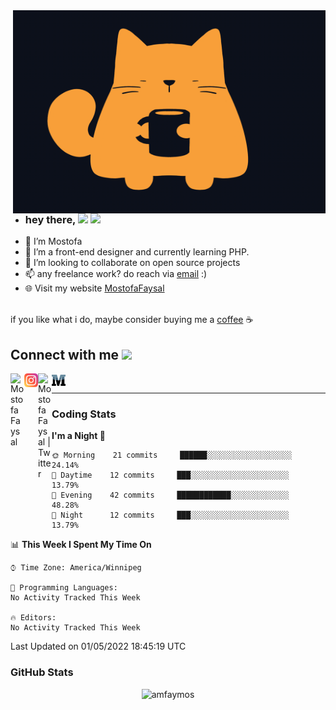 
<!---
amfaymos/amfaymos is a ✨ special ✨ repository because its `README.md` (this file) appears on your GitHub profile.
You can click the Preview link to take a look at your changes.
--->

<img align="right" alt="GIF" src="https://github.com/amfaymos/amfaymos/blob/main/catmood.gif?raw=true" width="500" height="325" />
  

- ### hey there, <img src="https://media.giphy.com/media/hvRJCLFzcasrR4ia7z/giphy.gif" width="25px"> ![](https://visitor-badge.glitch.me/badge?page_id=amfaymos.amfaymos)
- 👀 I’m Mostofa
- 🌱 I’m a front-end designer and currently learning PHP.
- 👾 I’m looking to collaborate on open source projects
- 📫 any freelance work? do reach via [email](mailto:amfaymos@gmail.com) :)
- 🌐 Visit my website <a href="https://www.mostofafaysal.com/">MostofaFaysal</a>

 </br>
if you like what i do, maybe consider buying me a 
<a href="https://www.buymeacoffee.com/amfaymos" target="_blank">coffee</a> ☕

</br>


  <h2> Connect with me <img src='https://raw.githubusercontent.com/ShahriarShafin/ShahriarShafin/main/Assets/handshake.gif' width="100px"> </h2>
<a href="https://www.linkedin.com/in/mostofa-faysal/">
  <img align="left" alt="Mostofa Faysal" width="22px" src="https://raw.githubusercontent.com/peterthehan/peterthehan/master/assets/linkedin.svg" />
</a>

<a href="https://www.instagram.com/amfaymos.io/">
  <img align="left" alt="Mostofa Faysal" width="22px" src="https://github.com/amfaymos/amfaymos/blob/main/instagram.png" />
</a>

<a href="https://twitter.com/amfaymos">
  <img align="left" alt="Mostofa Faysal | Twitter" width="22px" src="https://raw.githubusercontent.com/peterthehan/peterthehan/master/assets/twitter.svg" />
</a>

<a href="https://medium.com/@mostofa.faysal">
  <img align="left" alt="Mostofa Faysal | Twitter" width="22px" src="https://github.com/amfaymos/amfaymos/blob/main/medium.png" />
</a>


<br />
<hr/>

### Coding Stats
<!--START_SECTION:waka-->
**I'm a Night 🦉** 

```text
🌞 Morning    21 commits     ██████░░░░░░░░░░░░░░░░░░░   24.14% 
🌆 Daytime    12 commits     ███░░░░░░░░░░░░░░░░░░░░░░   13.79% 
🌃 Evening    42 commits     ████████████░░░░░░░░░░░░░   48.28% 
🌙 Night      12 commits     ███░░░░░░░░░░░░░░░░░░░░░░   13.79%

```


📊 **This Week I Spent My Time On** 

```text
⌚︎ Time Zone: America/Winnipeg

💬 Programming Languages: 
No Activity Tracked This Week

🔥 Editors: 
No Activity Tracked This Week

```


 Last Updated on 01/05/2022 18:45:19 UTC
<!--END_SECTION:waka--> 

### GitHub Stats

<p align="center"> <img src="https://github-readme-stats.vercel.app/api?username=amfaymos&show_icons=true&theme=gotham" alt="amfaymos" />
